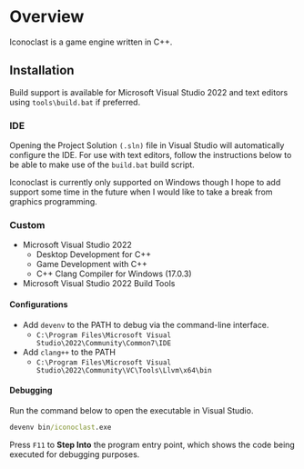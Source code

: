 # Overview

Iconoclast is a game engine written in C++.

## Installation

Build support is available for Microsoft Visual Studio 2022 and text editors using `tools\build.bat` if preferred.

### IDE

Opening the Project Solution `(.sln)` file in Visual Studio will automatically configure the IDE. For use with text editors, follow the instructions below to be able to make use of the `build.bat` build script.

Iconoclast is currently only supported on Windows though I hope to add support some time in the future when I would like to take a break from graphics programming.

### Custom

- Microsoft Visual Studio 2022
  - Desktop Development for C++
  - Game Development with C++
  - C++ Clang Compiler for Windows (17.0.3)
- Microsoft Visual Studio 2022 Build Tools

#### Configurations

- Add `devenv` to the PATH to debug via the command-line interface.
  - `C:\Program Files\Microsoft Visual Studio\2022\Community\Common7\IDE`
- Add `clang++` to the PATH 
  - `C:\Program Files\Microsoft Visual Studio\2022\Community\VC\Tools\Llvm\x64\bin`

#### Debugging

Run the command below to open the executable in Visual Studio.

```cmd
devenv bin/iconoclast.exe
```

Press `F11` to **Step Into** the program entry point, which shows the code being executed for debugging purposes.
